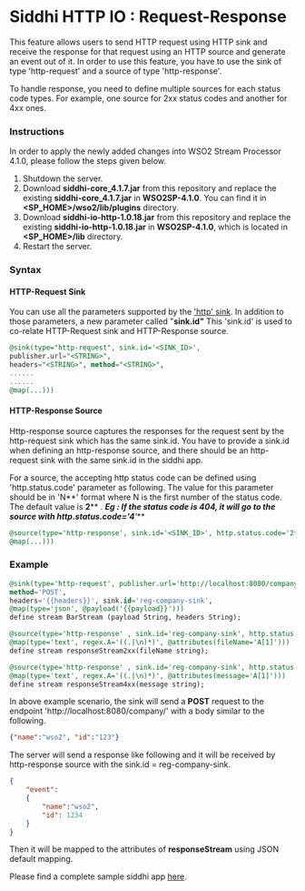 

# Siddhi HTTP IO : Request-Response

This feature allows users to send HTTP request using HTTP sink and receive the response for that request using an HTTP source and generate an event out of it.
In order to use this feature, you have to use the sink of type 'http-request' and a source of type 'http-response'.

To handle response, you need to define multiple sources for each status code types.
For example, one source for 2xx status codes and another for 4xx ones.

### Instructions
In order to apply the newly added changes into WSO2 Stream Processor 4.1.0, please follow the steps given below.
 1. Shutdown  the server.
 2.  Download **siddhi-core_4.1.7.jar** from this repository and replace the existing **siddhi-core_4.1.7.jar** in **WSO2SP-4.1.0**.  You can find it in **<SP_HOME>/wso2/lib/plugins** directory.
 3. Download **siddhi-io-http-1.0.18.jar** from this repository and replace the existing **siddhi-io-http-1.0.18.jar** in **WSO2SP-4.1.0**, which is located in **<SP_HOME>/lib** directory.
 4. Restart the server.

### Syntax

#### HTTP-Request Sink
You can use all the parameters supported by the ['http' sink](https://wso2-extensions.github.io/siddhi-io-http/api/1.0.18/#http-sink).
In addition to those parameters, a new parameter called "**sink.id"**
This 'sink.id' is used to co-relate HTTP-Request sink and HTTP-Response source.
```sql
@sink(type="http-request", sink.id='<SINK_ID>', 
publisher.url="<STRING>", 
headers="<STRING>", method="<STRING>", 
......
......
@map(...)))
```

#### HTTP-Response Source
Http-response source captures the responses for the request sent by the http-request sink which has the same sink.id.
You have to provide a sink.id when defining an http-response source, and there should be an http-request sink  with the same sink.id in the siddhi app.

For a source, the accepting http status code can be defined using 'http.status.code' parameter as following. The value for this parameter should be in 'N**' format where N is the first number of the status code.
The default value is **2**** .
***Eg : If the status code is 404,  it will go to the source with http.status.code='4**'***
```sql
@source(type='http-response', sink.id='<SINK_ID>', http.status.code='2**',
@map(...)))
```

### Example

```sql
@sink(type='http-request', publisher.url='http://localhost:8080/company/',
method='POST', 
headers='{{headers}}', sink.id='reg-company-sink',
@map(type='json', @payload('{{payload}}')))
define stream BarStream (payload String, headers String);

@source(type='http-response' , sink.id='reg-company-sink', http.status.code='2**',
@map(type='text', regex.A='((.|\n)*)', @attributes(fileName='A[1]')))
define stream responseStream2xx(fileName string);

@source(type='http-response' , sink.id='reg-company-sink', http.status.code='4**' ,
@map(type='text', regex.A='((.|\n)*)', @attributes(message='A[1]')))  
define stream responseStream4xx(message string);
```

In above example scenario,  the sink will send a **POST** request to the endpoint 'http://localhost:8080/company/' with a body similar to the following.
```json
{"name":"wso2", "id":"123"}
```

The server will send a response like following and it will be received by http-response source with the sink.id =  reg-company-sink.
```json
{
	"event":
	{
		"name":"wso2", 
		"id": 1234
	}
}
```

Then it will be mapped to the attributes of **responseStream** using JSON default mapping.

Please find a complete sample siddhi app [here](https://github.com/minudika/shared-resources/blob/request-response/RequestResponseSample.siddhi).

